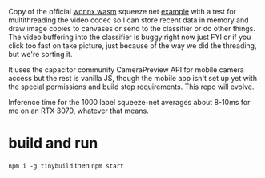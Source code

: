 Copy of the official [wonnx wasm](https://github.com/webonnx/wonnx) squeeze net [example](https://github.com/webonnx/wonnx-wasm-example) with a test for multithreading the video codec so I can store recent data in memory and draw image copies to canvases or send to the classifier or do other things. The video buffering into the classifier is buggy right now just FYI or if you click too fast on take picture, just because of the way we did the threading, but we're sorting it. 

It uses the capacitor community CameraPreview API for mobile camera access but the rest is vanilla JS, though the mobile app isn't set up yet with the special permissions and build step requirements. This repo will evolve.

Inference time for the 1000 label squeeze-net averages about 8-10ms for me on an RTX 3070, whatever that means.

# build and run
`npm i -g tinybuild` then `npm start`

